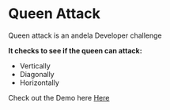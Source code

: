 # Queen Attack

Queen attack is an andela Developer challenge 

**It checks to see if the queen can attack:**
- Vertically
- Diagonally
- Horizontally

Check out the Demo here [Here](https://zemchuks.github.io/queen-Attack-Andela-project-/)
